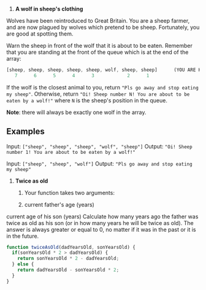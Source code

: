 1. **A wolf in sheep's clothing**

Wolves have been reintroduced to Great Britain. You are a sheep farmer, and are now plagued by wolves which pretend to be sheep. Fortunately, you are good at spotting them.

Warn the sheep in front of the wolf that it is about to be eaten. Remember that you are standing at the front of the queue which is at the end of the array:

```js
[sheep, sheep, sheep, sheep, sheep, wolf, sheep, sheep]      (YOU ARE HERE AT THE FRONT OF THE QUEUE)
   7      6      5      4      3            2      1
```

If the wolf is the closest animal to you, return `"Pls go away and stop eating my sheep"`. Otherwise, return `"Oi! Sheep number N! You are about to be eaten by a wolf!"` where `N` is the sheep's position in the queue.

**Note**: there will always be exactly one wolf in the array.

## **Examples**

Input: `["sheep", "sheep", "sheep", "wolf", "sheep"]`
Output: `"Oi! Sheep number 1! You are about to be eaten by a wolf!"`

Input: `["sheep", "sheep", "wolf"]`
Output: `"Pls go away and stop eating my sheep"`

1. **Twice as old**

   1. Your function takes two arguments:

   2. current father's age (years)

current age of his son (years)
Сalculate how many years ago the father was twice as old as his son (or in how many years he will be twice as old). The answer is always greater or equal to 0, no matter if it was in the past or it is in the future.

```js
function twiceAsOld(dadYearsOld, sonYearsOld) {
  if(sonYearsOld * 2 > dadYearsOld) {
    return sonYearsOld * 2 - dadYearsOld;
  } else {
    return dadYearsOld - sonYearsOld * 2;
  }
}
```

